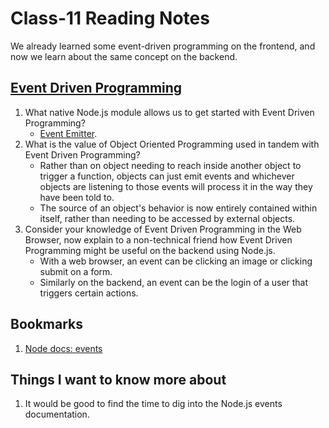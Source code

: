 # Class-11 Reading Notes

We already learned some event-driven programming on the frontend, and now we learn about the same concept on the backend.

## [Event Driven Programming](https://www.digitalocean.com/community/tutorials/nodejs-event-driven-programming)

1. What native Node.js module allows us to get started with Event Driven Programming?
    * [Event Emitter](https://nodejs.org/api/events.html#events_class_eventemitter).
2. What is the value of Object Oriented Programming used in tandem with Event Driven Programming?
    * Rather than on object needing to reach inside another object to trigger a function, objects can just emit events and whichever objects are listening to those events will process it in the way they have been told to.
    * The source of an object's behavior is now entirely contained within itself, rather than needing to be accessed by external objects.
3. Consider your knowledge of Event Driven Programming in the Web Browser, now explain to a non-technical friend how Event Driven Programming might be useful on the backend using Node.js.
    * With a web browser, an event can be clicking an image or clicking submit on a form.
    * Similarly on the backend, an event can be the login of a user that triggers certain actions.

## Bookmarks

1. [Node docs: events](https://nodejs.org/api/events.html)

## Things I want to know more about

1. It would be good to find the time to dig into the Node.js events documentation.